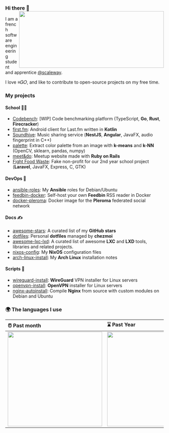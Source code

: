 ### Hi there 👋 <img align='right' src="https://github-readme-stats.vercel.app/api?username=angristan&count_private=true&show_icons=true&include_all_commits=true&hide_rank=true&hide_title=true&theme=buefy" width=460 height=180>

I am a french software engineering student and apprentice [@scaleway](https://github.com/scaleway).

I love ≡𝐺𝑂, and like to contribute to open-source projects on my free time.

### My projects

#### School 👨‍🎓

- [Codebench](https://github.com/codebench-esgi): [WIP] Code benchmarking platform (TypeScript, **Go**, **Rust**, **Firecracker**)
- [first.fm](https://github.com/angristan/first.fm): Android client for Last.fm written in **Kotlin**
- [Soundhive](https://github.com/soundhive): Music sharing service (**NestJS**, **Angular**, JavaFX, audio fingerprint in C++)
- [palette](https://github.com/angristan/palette): Extract color palette from an image with **k-means** and **k-NN** (OpenCV, sklearn, pandas, numpy)
- [meet&do](https://github.com/angristan/meetndo): Meetup website made with **Ruby on Rails**
- [Fight Food Waste](https://github.com/fight-food-waste): Fake non-profit for our 2nd year school project (**Laravel**, JavaFX, Express, C, GTK)

#### DevOps 🔁

- [ansible-roles](https://github.com/angristan/ansible-roles): My **Ansible** roles for Debian/Ubuntu
- [feedbin-docker](https://github.com/angristan/feedbin-docker): Self-host your own **Feedbin** RSS reader in Docker
- [docker-pleroma](https://github.com/angristan/docker-pleroma): Docker image for the **Pleroma** federated social network

#### Docs ✍️

- [awesome-stars](https://github.com/angristan/awesome-stars): A curated list of my **GitHub stars**
- [dotfiles](https://github.com/angristan/dotfiles): Personal **dotfiles** managed by **chezmoi**
- [awesome-lxc-lxd](https://github.com/angristan/awesome-lxc-lxd): A curated list of awesome **LXC** and **LXD** tools, libraries and related projects.
- [nixos-config](https://github.com/angristan/nixos-config): My **NixOS** configuration files
- [arch-linux-install](https://github.com/angristan/arch-linux-install): My **Arch Linux** installation notes

#### Scripts 💾

- [wireguard-install](https://github/com/angristan/wireguard-install): **WireGuard** VPN installer for Linux servers
- [openvpn-install](https://github/com/angristan/openvpn-install): **OpenVPN** installer for Linux servers
- [nginx-autoinstall](https://github/com/angristan/nginx-autoinstall): Compile **Nginx** from source with custom modules on Debian and Ubuntu

### 🌍 The languages I use

| ⏰ Past month                                                                                                                                           | ⌛️ Past Year                                                                                                                                           |
| :------------------------------------------------------------------------------------------------------------------------------------------------------ | :------------------------------------------------------------------------------------------------------------------------------------------------------ |
| <a href="https://wakatime.com/@angristan"><img src="https://wakatime.com/share/@angristan/97358ee5-e081-42a4-866f-7bdd05db0cba.svg" height="300px"></a> | <a href="https://wakatime.com/@angristan"><img src="https://wakatime.com/share/@angristan/2f974bc2-6948-40a2-92fe-2a31edef4d7e.svg" height="300px"></a> |
